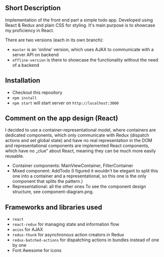 Short Description
-----------------
Implementation of the front end part a simple todo app. Developed using React & Redux and plain CSS for styling. It's main 
purpose is to showcase my proficiency in React.

There are two versions (each in its own branch): 
- `master` is an 'online' version, which uses AJAX to communicate with a server API on backend
- `offline-version` is there to showcase the functionality without the need of a backend

Installation
-----------------
- Checkout this repository
- `npm install`
- `npm start` will start server on `http://localhost:3000`

Comment on the app design (React)
-----------------
I decided to use a container-representational model, where containers are dedicated components, which only communicate with 
Redux (dispatch actions and set global state) and have no real representation in the DOM and representational components are 
implemented React components, which have no „clue” about React, meaning they can be much more easily reusable.
- Container components: MainViewContainer, FilterContainer
- Mixed component: AddTodo (I figured it wouldn't be elegant to split this one into a container and a representational, so 
this one is the only component that splits the pattern.)
- Representational: all the other ones
To see the component design structure, see component-diagram.png. 

Frameworks and libraries used
-----------------
- `react`
- `react-redux` for managing state and information flow
- `axios` for AJAX
- `redux-thunk` for asynchronous action creators in Redux
- `redux-batched-actions` for dispatching actions in bundles instead of one by one
- Font Awesome for icons
